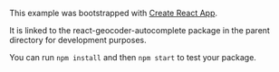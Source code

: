 This example was bootstrapped with [Create React App](https://github.com/facebook/create-react-app).

It is linked to the react-geocoder-autocomplete package in the parent directory for development purposes.

You can run `npm install` and then `npm start` to test your package.
